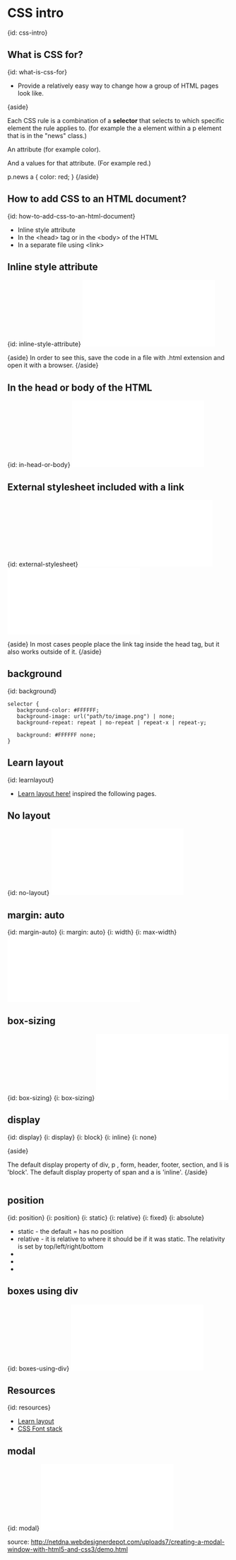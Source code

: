 # CSS intro
{id: css-intro}


## What is CSS for?
{id: what-is-css-for}

* Provide a relatively easy way to change how a group of HTML pages look like.


{aside}

Each CSS rule is a combination of a **selector** that selects to which specific element the rule applies to.
(for example the a element within a p element that is in the "news" class.)

An attribute  (for example color).

And a values for that attribute. (For example red.)

p.news a {
  color: red;
}
{/aside}


## How to add CSS to an HTML document?
{id: how-to-add-css-to-an-html-document}

* Inline style attribute
* In the &lt;head&gt; tag or in the &lt;body&gt; of the HTML
* In a separate file using &lt;link&gt;



## Inline style attribute
{id: inline-style-attribute}
![](examples/intro/inline.html)

{aside}
In order to see this, save the code in a file with .html extension and open it with a browser.
{/aside}



## In the head or body of the  HTML
{id: in-head-or-body}
![](examples/intro/in_head_or_body.html)


## External stylesheet included with a link
{id: external-stylesheet}
![](examples/intro/external.html)
![](examples/intro/external.css)

{aside}
In most cases people place the link tag inside the head tag, but it also works outside of it.
{/aside}




## background
{id: background}

```
selector {
   background-color: #FFFFFF;
   background-image: url("path/to/image.png") | none;
   background-repeat: repeat | no-repeat | repeat-x | repeat-y;

   background: #FFFFFF none;
}
```



## Learn layout
{id: learnlayout}

* [Learn layout here!](http://learnlayout.com/) inspired the following pages.


## No layout
{id: no-layout}
![](examples/intro/no_layout.html)


## margin: auto
{id: margin-auto}
{i: margin: auto}
{i: width}
{i: max-width}
![](examples/intro/margin_auto.html)


## box-sizing
{id: box-sizing}
{i: box-sizing}
![](examples/intro/box_sizing.html)



## display
{id: display}
{i: display}
{i: block}
{i: inline}
{i: none}

{aside}

The default display property of div, p , form, header, footer, section, and li is 'block'.
The default display property of span and a is 'inline'.
{/aside}

```
```


## position
{id: position}
{i: position}
{i: static}
{i: relative}
{i: fixed}
{i: absolute}

* static - the default = has no position
* relative - it is relative to where it should be if it was static. The relativity is set by top/left/right/bottom
* 
* 
* 



## boxes using div
{id: boxes-using-div}
![](examples/intro/boxes.html)



## Resources
{id: resources}

* [Learn layout](http://learnlayout.com/)
* [CSS Font stack](http://cssfontstack.com/)



## modal
{id: modal}
![](examples/intro/modal.html)


source: http://netdna.webdesignerdepot.com/uploads7/creating-a-modal-window-with-html5-and-css3/demo.html






